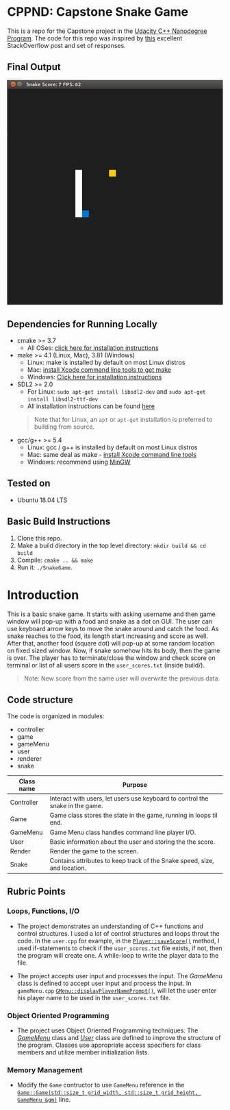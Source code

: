 # CPPND: Capstone Snake Game

This is a repo for the Capstone project in the [Udacity C++ Nanodegree Program](https://www.udacity.com/course/c-plus-plus-nanodegree--nd213). The code for this repo was inspired by [this](https://codereview.stackexchange.com/questions/212296/snake-game-in-c-with-sdl) excellent StackOverflow post and set of responses.

## Final Output

<img src="snake_game.gif"/>

## Dependencies for Running Locally
* cmake >= 3.7
  * All OSes: [click here for installation instructions](https://cmake.org/install/)
* make >= 4.1 (Linux, Mac), 3.81 (Windows)
  * Linux: make is installed by default on most Linux distros
  * Mac: [install Xcode command line tools to get make](https://developer.apple.com/xcode/features/)
  * Windows: [Click here for installation instructions](http://gnuwin32.sourceforge.net/packages/make.htm)
* SDL2 >= 2.0
  * For Linux: `sudo apt-get install libsdl2-dev` and `sudo apt-get install libsdl2-ttf-dev`
  * All installation instructions can be found [here](https://wiki.libsdl.org/Installation)
  >Note that for Linux, an `apt` or `apt-get` installation is preferred to building from source. 
* gcc/g++ >= 5.4
  * Linux: gcc / g++ is installed by default on most Linux distros
  * Mac: same deal as make - [install Xcode command line tools](https://developer.apple.com/xcode/features/)
  * Windows: recommend using [MinGW](http://www.mingw.org/)

## Tested on
* Ubuntu 18.04 LTS

## Basic Build Instructions

1. Clone this repo.
2. Make a build directory in the top level directory: `mkdir build && cd build`
3. Compile: `cmake .. && make`
4. Run it: `./SnakeGame`.

# Introduction

This is a basic snake game. It starts with asking username and then game window will pop-up with a food and snake as a dot on GUI. The user can use keyboard arrow keys to move the snake around and catch the food. As snake reaches to the food, its length start increasing and score as well. After that, another food (square dot) will pop-up at some random location on fixed sized window. Now, if snake somehow hits its body, then the game is over. The player has to terminate/close the window and check score on terminal or list of all users score in the `user_scores.txt` (inside build/). 

>Note: New score from the same user will overwrite the previous data.

## Code structure

The code is organized in modules:

- controller
- game
- gameMenu
- user
- renderer
- snake

| Class name | Purpose  |
|------------|----------|
| Controller | Interact with users, let users use keyboard to control the snake in the game. |
| Game       | Game class stores the state in the game, running in loops til end. |
| GameMenu   | Game Menu class handles command line player I/O. |
| User       | Basic information about the user and storing the the score. |
| Render     | Render the game to the screen. |
| Snake      | Contains attributes to keep track of the Snake speed, size, and location. |

## Rubric Points

### Loops, Functions, I/O

- The project demonstrates an understanding of C++ functions and control structures. I used a lot of control structures and loops throut the code. In the `user.cpp` for example, in the [`Player::saveScore()`](https://github.com/kvnptl/Cpp-Nanodegree/blob/a465c24f7665106d99c14995d80626e50d8b14aa/Project_5_Sname_Game/src/user.cpp#L36) method, I used if-statements to check if the `user_scores.txt` file exists, if not, then the program will create one. A while-loop to write the player data to the file.

- The project accepts user input and processes the input. The *GameMenu* class is defined to accept user input and process the input. In `gameMenu.cpp` [`GMenu::displayPlayerNamePrompt()`](https://github.com/kvnptl/Cpp-Nanodegree/blob/a465c24f7665106d99c14995d80626e50d8b14aa/Project_5_Sname_Game/src/gameMenu.cpp#L3), will let the user enter his player name to be used in the `user_scores.txt` file.

### Object Oriented Programming

- The project uses Object Oriented Programming techniques. The [*GameMenu*](https://github.com/kvnptl/Cpp-Nanodegree/blob/main/Project_5_Sname_Game/src/gameMenu.cpp) class and [*User*](https://github.com/kvnptl/Cpp-Nanodegree/blob/main/Project_5_Sname_Game/src/user.cpp) class are defined to improve the structure of the program. Classes use appropriate access specifiers for class members and utilize member initialization lists.

### Memory Management

- Modify the `Game` contructor to use `GameMenu` reference in the [`Game::Game(std::size_t grid_width, std::size_t grid_height, GameMenu &gm)`](https://github.com/kvnptl/Cpp-Nanodegree/blob/a465c24f7665106d99c14995d80626e50d8b14aa/Project_5_Sname_Game/src/game.cpp#L5) line.
